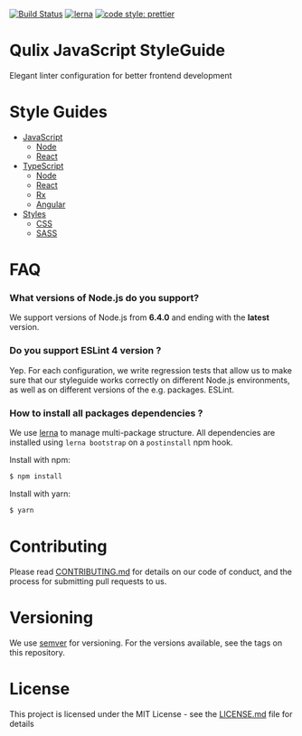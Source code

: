 [![Build Status](https://travis-ci.org/Qulix/frontend-linter-configs.svg?branch=master)](https://travis-ci.org/Qulix/frontend-linter-configs)
[![lerna](https://img.shields.io/badge/maintained%20with-lerna-cc00ff.svg)](https://lernajs.io/)
[![code style: prettier](https://img.shields.io/badge/code_style-prettier-ff69b4.svg?style=flat-square)](https://github.com/prettier/prettier)

# Qulix JavaScript StyleGuide

Elegant linter configuration for better frontend development

# Style Guides

- [JavaScript](./packages/eslint-config-javascript/STYLEGUIDE.md)
  - [Node](./)
  - [React](./)
- [TypeScript](./packages/tslint-config-typescript/STYLEGUIDE.md)
  - [Node](./)
  - [React](./packages/tslint-config-react/STYLEGUIDE.md)
  - [Rx](./packages/tslint-config-rx/STYLEGUIDE.md)
  - [Angular](./packages/tslint-config-angular/STYLEGUIDE.md)
- [Styles](./)
  - [CSS](./packages/stylelint-config-css/STYLEGUIDE.md)
  - [SASS](./packages/stylelint-config-scss/STYLEGUIDE.md)

# FAQ

### What versions of Node.js do you support?

We support versions of Node.js from __6.4.0__ and ending with the __latest__ version.

### Do you support ESLint 4 version ?

Yep. For each configuration, we write regression tests that allow us to make sure that our styleguide works correctly on different Node.js environments, as well as on different versions of the e.g. packages. ESLint.

### How to install all packages dependencies ?

We use [lerna](https://lernajs.io/) to manage multi-package structure. All dependencies are installed using `lerna bootstrap` on a `postinstall` npm hook.

Install with npm:

```sh
$ npm install
```

Install with yarn:

```sh
$ yarn
```

# Contributing

Please read [CONTRIBUTING.md](./CONTRIBUTING.md) for details on our code of conduct, and the process for submitting pull requests to us.

# Versioning

We use [semver](./https://semver.org/) for versioning. For the versions available, see the tags on this repository.

# License

This project is licensed under the MIT License - see the [LICENSE.md](./LICENSE.md) file for details


